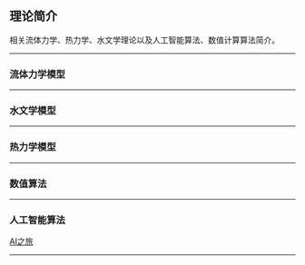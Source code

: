 ## 理论简介

相关流体力学、热力学、水文学理论以及人工智能算法、数值计算算法简介。

---------------------------------------------------------------------------------

### 流体力学模型

---------------------------------------------------------------------------------

### 水文学模型

---------------------------------------------------------------------------------

### 热力学模型

---------------------------------------------------------------------------------

### 数值算法

---------------------------------------------------------------------------------

### 人工智能算法

[AI之旅](JourneyToAI.ipynb)

---------------------------------------------------------------------------------